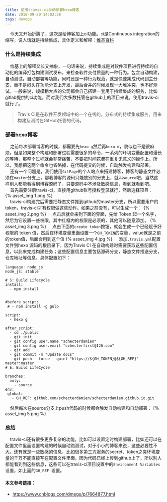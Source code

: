 ```yaml
---
title: 使用travis-ci自动部署hexo博客
date: 2018-09-20 14:03:58
tags: devops
---
```


&nbsp;&nbsp;&nbsp;&nbsp;今天又开始折腾了，这次是给博客加上ci功能。ci是Continuous integration的缩写，说人话就是持续集成，具体定义和解释：[维基百科](https://zh.wikipedia.org/wiki/持續整合)
### 什么是持续集成
&nbsp;&nbsp;&nbsp;&nbsp;维基上的解释又长又抽象，一句话来说，持续集成是对软件项目进行持续的自动化的编译打包构建测试发布，来检查软件交付质量的一种行为。包含自动构建，自动测试，自动部署等功能，同时还是一种行为规范，就是快速集成代码到主分支，而不是闷头在功能分支上开发，最后合并的时候发现一大堆冲突，也不好测试。一般来说，规模稍大点的公司都会自己搭建一套用于持续集成的服务，比如gitlab提供的ci功能。而对我们大多数托管在github上的项目来说，使用travis-ci就行了。
> Travis CI是在软件开发领域中的一个在线的，分布式的持续集成服务，用来构建及测试在GitHub托管的代码。

### 部署hexo博客
&nbsp;&nbsp;&nbsp;&nbsp;之前每次部署博客的时候，都需要先`hexo g`然后再`hexo d`，貌似也不是很麻烦，但是如果整个构建和部署过程需要很多的命令，一系列的环境变量配置和漫长的等待，那整个过程就会非常痛苦，不要把时间花费在重复无意义的操作上。所以，我想把这两个命令也省略掉，在代码提交的时候，自动触发构建和部署。  
&nbsp;&nbsp;&nbsp;&nbsp;还有一个问题是，我们使用`GitPage`的个人站点来搭建博客，博客的静态文件必须在`master`分支上，那我博客的源码只能放别的分支上，就叫`source`吧，当然这样别人都能看得到博客源码了，只要源码中不涉及敏感信息，看到就看到吧。  
&nbsp;&nbsp;&nbsp;&nbsp;首先需要注册travis-ci，直接用github账号授权登录就行，然后选择项目：  
{% asset_img 1.png  %}  
&nbsp;&nbsp;&nbsp;&nbsp;travis-ci构建完后需要把静态文件推到github的master分支，所以需要用户的token，travis-ci才有权限做这些动作。如果之前没有，可以生成一个：
{% asset_img 2.png  %} 
&nbsp;&nbsp;&nbsp;&nbsp;点击后就会来到下面的界面，先给 Token 起一个名字，然后为它设置一些权限，其中红框内的权限是必须的，其他可以随意添加。
{% asset_img 3.png  %} 
&nbsp;&nbsp;&nbsp;&nbsp;点击下面的`create token`按钮，就会生成一个已经赋予好权限的 token 值，然后在环境变量里面设置一个`GH_TOKEN`的变量，value就是之前的token值，后面会用到这个值
{% asset_img 4.jpg  %} 
&nbsp;&nbsp;&nbsp;&nbsp;添加`.travis.yml`配置文件到hexo 源码的根目录下，因为Travis CI 在自动构建时需要获取这些配置信息，以此来完成构建任务；这些配置信息主要包括源码分支，静态文件推送分支，仓库地址等信息。具体配置如下：  

```
language: node_js
node_js: stable

# S: Build Lifecycle
install:
  - npm install


#before_script:
 # - npm install -g gulp

script:
  - hexo g

after_script:
  - cd ./public
  - git init
  - git config user.name "schecterdamien"
  - git config user.email "schecterfirst@126.com"
  - git add .
  - git commit -m "Update docs"
  - git push --force --quiet "https://${GH_TOKEN}@${GH_REF}" master:master
# E: Build LifeCycle

branches:
  only:
    - source
env:
 global:
   - GH_REF: github.com/schecterdamien/schecterdamien.github.io.git
```

&nbsp;&nbsp;&nbsp;&nbsp;然后每次在source分支上push代码的时候都会触发自动构建和自动部署：
{% asset_img 5.png %} 

### 总结
&nbsp;&nbsp;&nbsp;&nbsp;travis-ci还有很多更多复杂的功能，比如可以设置定时构建部署，比如还可以在配置文件里面设置构建的时候自动跑测试，对于小小的博客来说，这些必要性不大。还有就是一些敏感的信息，比如很多第三方服务的secret、token之类环境变量的千万不能直接写在配置文件里面，因为代码已经上传到github上了，所以别人都能看到到这些信息，这些可以在travis-ci项目设置中的`Environment Variables` 设置，如上面的`GH_REF `设置。


#### 本文参考链接：  
* https://www.cnblogs.com/dmego/p/7664877.html
